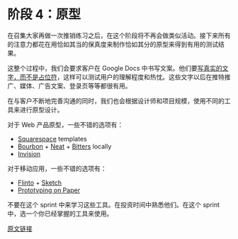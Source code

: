 # 阶段 4：原型

在召集大家再做一次推销练习之后，在这个阶段将不再会做类似活动。接下来所有的注意力都花在用恰如其当的保真度来制作恰如其分的原型来得到有用的测试结果。

这整个过程中，我们会要求客户在 Google Docs 中书写文案。他们要[写真实的文字，而不是占位符](http://gettingreal.37signals.com/ch11_Use_Real_Words.php)，这样可以测试用户的理解程度和热忱。这些文字以后在推特推广、媒体、广告文案、登录页等等都很有用。

在与客户不断地完善沟通的同时，我们也会根据设计师和项目规模，使用不同的工具来进行原型设计。

对于 Web 产品原型，一些不错的选项有：

- [Squarespace](http://www.squarespace.com/) templates
- [Bourbon](http://bourbon.io/) + [Neat](http://neat.bourbon.io/) + [Bitters](http://bitters.bourbon.io/) locally
- [Invision](http://www.invisionapp.com/)

对于移动应用，一些不错的选项有：

- [Flinto](https://www.flinto.com/) + [Sketch](https://www.sketchapp.com/)
- [Prototyping on Paper](https://popapp.in/)

不要在这个 sprint 中来学习这些工具。在投资时间中熟悉他们。在这个 sprint 中，选一个你已经掌握的工具来使用。

[原文链接](https://thoughtbot.com/playbook/product-design-sprint/phase-4-prototype)
